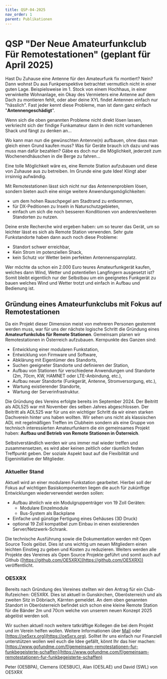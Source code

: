 ```yaml
---
title: QSP-04-2025
nav_order: 1
parent: Publikationen
---
```


# QSP "Der Neue Amateurfunkclub Für Remotestationen" (geplant für April 2025)

Hast Du Zuhause eine Antenne für den Amateurfunk fix montiert? Nein? Dann wohnst Du aus Funkperspektive betrachtet vermutlich nicht in einer guten Lage. Beispielsweise im 1. Stock von einem Hochhaus, in einer verwinkelte Wohnanlage, ein Okay des Vermieters eine Antenne auf dem Dach zu montieren fehlt, oder aber deine XYL findet Antennen einfach nur "hässlich".
Fast jeder kennt diese Probleme, man ist dann ganz einfach "**Antennengeschädigt**".

Wenn sich die oben genannten Probleme nicht direkt lösen lassen, verkriecht sich der findige Funkamateur dann in den nicht vorhandenen Shack und fängt zu denken an...

Wo kann man nun die gewünschten Antenne(n) aufbauen, ohne dass man gleich einen Grund kaufen muss? Was für Geräte brauch ich dazu und was muss man dafür bezahlen? Gäbe es doch nur die Möglichkeit, jederzeit zum Wochenendhäuschen in die Berge zu fahren...

Eine tolle Möglichkeit wäre es, eine Remote Station aufzubauen und diese von Zuhause aus zu betreiben. Im Grunde eine gute Idee! Klingt aber irrsinnig aufwändig.

Mit Remotestationen lässt sich nicht nur das Antennenproblem lösen, sondern bieten auch eine einige weitere Anwendungsmöglichkeiten:
- um dem hohen Rauschpegel am Stadtrand zu entkommen,
- für DX-Peditionen zu Inseln in Naturschutzgebieten,
- einfach um sich die noch besseren Konditionen von anderen/weiteren Standorten zu nutzen.


Deine erste Recherche wird ergeben haben: um so teurer das Gerät, um so leichter lässt es sich als Remote Station verwenden. Sehr gute Funkstandorte haben dann auch noch diese Probleme:
- Standort schwer erreichbar,
- Kein Strom im potenziellen Shack,
- kein Schutz vor Wetter beim perfekten Antennenspannplatz.

Wer möchte da schon ein 2.000 Euro teures Amateurfunkgerät kaufen, welches dann Wind, Wetter und potentiellen Langfingern ausgesetzt ist?
Somit bleibt eigentlich nur der Selbstbau um ein geeignetes Funkgerät zu bauen welches Wind und Wetter trotzt und einfach in Aufbau und Bedienung ist.

## Gründung eines Amateurfunkclubs mit Fokus auf Remotestationen

Da ein Projekt dieser Dimension meist von mehreren Personen gestemmt werden muss, war für uns der nächste logische Schritt die Gründung eines **Amateurfunkclubs für Remote Stationen**.
Gemeinsam planen wir Remotestationen in Österreich aufzubauen. Kernpunkte des Ganzen sind:
- Entwicklung einer modularen Funkstation,
- Entwicklung von Firmware und Software,
- Abklärung mit Eigentümer des Standorts,
- Suchen geeigneter Standorte und definieren der Station,
- Aufbau von Stationen für verschiedene Anwendungen und Standorte (2m, 70cm, KW, HAMNET oder LTE-Anbindung, etc.),
- Aufbau neuer Standorte (Funkgerät, Antenne, Stromversorgung, etc.),
- Wartung existierender Standorte,
- Wartung der Serverinfrastruktur.

Die Gründung des Vereins erfolgte bereits im September 2024. Der Beitritt als ADL525 war mit November des selben Jahres abgeschlossen.
Der Beitritt als ADL525 war für uns ein wichtiger Schritt da wir einen starken Dachverein hinter uns haben wollten. Wir sehen uns nicht als klassischen ADL mit regelmäßigen Treffen im Clubheim sondern als eine Gruppe von technisch interessierten Amateurfunkern die ein gemeinsames Projekt haben: **Aufbau und Betrieb von Remote Stationen in Österreich**.

Selbstverständlich werden wir uns immer mal wieder treffen und zusammensetzen, es wird aber keinen zeitlich oder räumlich festen Treffpunkt geben. Der soziale Aspekt baut auf die Flexibilität und Eigeninitiative der Mitglieder.

### Aktueller Stand

Aktuell wird an einer modularen Funkstation gearbeitet. Hierbei soll der Fokus auf wichtigen Basiskomponenten liegen die auch für zukünftige Entwicklungen wiederverwendet werden sollen:
- Aufbau ähnlich wie ein Modulgruppenträger von 19 Zoll Geräten:
  - Modulare Einzelmodule
  - Bus-System als Backplane
- Einfache und günstige Fertigung eines Gehäuses (3D Druck)
- optional 19 Zoll kompatibel zum Einbau in einen existierenden Server/Netzwerk-Schrank.

Die technische Ausführung sowie die Dokumentation werden mit Open Source Tools gelöst. Dies ist uns wichtig um neuen Mitgliedern einen leichten Einstieg zu geben und Kosten zu reduzieren.
Weiters werden alle Projekte des Vereines als Open Source Projekte geführt und somit auch auf Github ([https://github.com/OE5XRX](https://github.com/OE5XRX)) veröffentlicht.

### OE5XRX

Bereits nach Gründung des Vereines stellten wir den Antrag für ein Club-Rufzeichen: OE5XRX.
Dies ist aktuell in Gunskirchen, Oberösterreich und als zweiten Sitz in Döbriach, Kärnten gemeldet.
An dem oben genannten Standort in Oberösterreich befindet sich schon eine kleine Remote Station für die Bänder 2m und 70cm welche von unserem neuen Konzept 2025 abgelöst werden soll.

Wir suchen aktuell noch weitere tatkräftige Kollegen die bei dem Projekt und im Verein helfen wollen.
Weitere Informationen über <a href="mailto:{{ 'oe5xrx@gmail.com' | encode_email }}" title="Mail">Mail</a> oder [https://oe5xrx.org](https://oe5xrx.org).
Solltet Ihr uns einfach nur Finanziell unterstützen wollen weil euch die Idee gefällt, könnt Ihr das hier machen: [https://www.gofundme.com/f/gemeinsam-remotestationen-fur-funkbegeisterte-schaffen](https://www.gofundme.com/f/gemeinsam-remotestationen-fur-funkbegeisterte-schaffen)

Peter (OE5BPA), Clemens (OE5BUC), Alan (OE5LAE) und David (SWL) von OE5XRX
